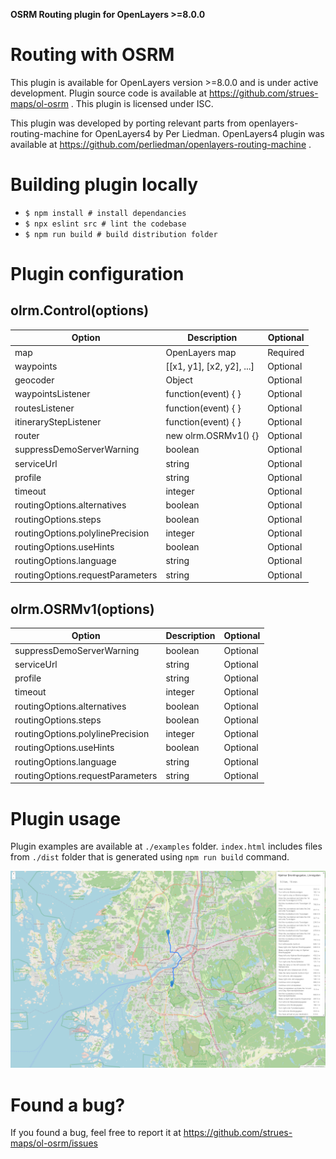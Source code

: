 **OSRM Routing plugin for OpenLayers >=8.0.0**

Routing with OSRM
=================
This plugin is available for OpenLayers version >=8.0.0 and is under active development.
Plugin source code is available at https://github.com/strues-maps/ol-osrm .
This plugin is licensed under ISC.

This plugin was developed by porting relevant parts from openlayers-routing-machine for
OpenLayers4 by Per Liedman. OpenLayers4 plugin was available at https://github.com/perliedman/openlayers-routing-machine .


Building plugin locally
=======================
- `$ npm install # install dependancies`
- `$ npx eslint src # lint the codebase`
- `$ npm run build # build distribution folder`


Plugin configuration
====================

olrm.Control(options)
---------------------

| Option                           | Description               | Optional |
|----------------------------------|---------------------------|----------|
| map                              | OpenLayers map            | Required |
| waypoints                        | [[x1, y1], [x2, y2], ...] | Optional |
| geocoder                         | Object                    | Optional |
| waypointsListener                | function(event) { }       | Optional |
| routesListener                   | function(event) { }       | Optional |
| itineraryStepListener            | function(event) { }       | Optional |
| router                           | new olrm.OSRMv1() {}      | Optional |
| suppressDemoServerWarning        | boolean                   | Optional |
| serviceUrl                       | string                    | Optional |
| profile                          | string                    | Optional |
| timeout                          | integer                   | Optional |
| routingOptions.alternatives      | boolean                   | Optional |
| routingOptions.steps             | boolean                   | Optional |
| routingOptions.polylinePrecision | integer                   | Optional |
| routingOptions.useHints          | boolean                   | Optional |
| routingOptions.language          | string                    | Optional |
| routingOptions.requestParameters | string                    | Optional |

olrm.OSRMv1(options)
--------------------

| Option                           | Description               | Optional |
|----------------------------------|---------------------------|----------|
| suppressDemoServerWarning        | boolean                   | Optional |
| serviceUrl                       | string                    | Optional |
| profile                          | string                    | Optional |
| timeout                          | integer                   | Optional |
| routingOptions.alternatives      | boolean                   | Optional |
| routingOptions.steps             | boolean                   | Optional |
| routingOptions.polylinePrecision | integer                   | Optional |
| routingOptions.useHints          | boolean                   | Optional |
| routingOptions.language          | string                    | Optional |
| routingOptions.requestParameters | string                    | Optional |


Plugin usage
============
Plugin examples are available at `./examples` folder. `index.html` includes
files from `./dist` folder that is generated using `npm run build` command. 

![route example](examples/example.png)


Found a bug?
===================================
If you found a bug, feel free to report it at https://github.com/strues-maps/ol-osrm/issues

